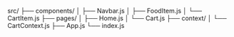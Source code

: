 src/
├── components/
│   ├── Navbar.js
│   ├── FoodItem.js
│   └── CartItem.js
├── pages/
│   ├── Home.js
│   └── Cart.js
├── context/
│   └── CartContext.js
├── App.js
└── index.js

